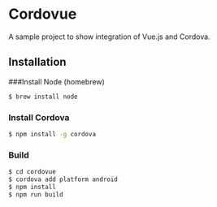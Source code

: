 # Cordovue

A sample project to show integration of Vue.js and Cordova.

## Installation

###Install Node (homebrew)
```sh
$ brew install node
```

### Install Cordova
```sh
$ npm install -g cordova
```

### Build
```sh
$ cd cordovue
$ cordova add platform android
$ npm install
$ npm run build
```



